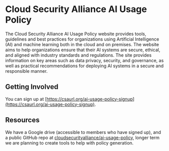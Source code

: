 # Cloud Security Alliance AI Usage Policy

The Cloud Security Alliance AI Usage Policy website provides tools, guidelines and best practices for 
organizations using Artificial Intelligence (AI) and machine learning both in the cloud and on premises. 
The website aims to help organizations ensure that their AI systems are secure, ethical, and aligned with 
industry standards and regulations. The site provides information on key areas such as data privacy, 
security, and governance, as well as practical recommendations for deploying AI systems in a secure and 
responsible manner. 

## Getting Involved

You can sign up at [https://csaurl.org/ai-usage-policy-signup](https://csaurl.org/ai-usage-policy-signup). 

## Resources

We have a Google drive (accessible to members who have signed up), and a public GitHub repo at [cloudsecurityalliance/ai-usage-policy](https://github.com/cloudsecurityalliance/ai-usage-policy), longer term we are planning to create tools to help with policy generation.
